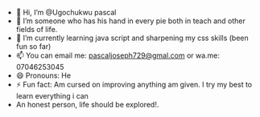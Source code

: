 - 👋 Hi, I’m @Ugochukwu pascal
- 👀 I’m someone who has his hand in every pie both in teach and other fields of life.
- 🌱 I’m currently learning java script and sharpening my css skills (been fun so far) 
- 📫 You can email me: pascaljoseph729@gmal.com or wa.me: 07046253045
- 😄 Pronouns: He
- ⚡ Fun fact: Am cursed on improving anything am given. I try my best to learn everything i can
- An honest person, life should be explored!.

<!---
Ugochukwu111/Ugochukwu111 is a ✨ special ✨ repository because its `README.md` (this file) appears on your GitHub profile.
You can click the Preview link to take a look at your changes.
--->
